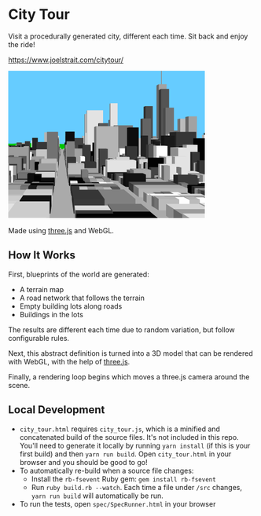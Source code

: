 # City Tour

Visit a procedurally generated city, different each time. Sit back and enjoy the ride!

<https://www.joelstrait.com/citytour/>

<img src="city_tour.gif" width="400" />

Made using [three.js](http://threejs.org) and WebGL.


## How It Works

First, blueprints of the world are generated:

* A terrain map
* A road network that follows the terrain
* Empty building lots along roads
* Buildings in the lots

The results are different each time due to random variation, but follow configurable rules.

Next, this abstract definition is turned into a 3D model that can be rendered with WebGL, with the help of [three.js](http://threejs.org).

Finally, a rendering loop begins which moves a three.js camera around the scene.


## Local Development

* `city_tour.html` requires `city_tour.js`, which is a minified and concatenated build of the source files. It's not included in this repo. You'll need to generate it locally by running `yarn install` (if this is your first build) and then `yarn run build`. Open `city_tour.html` in your browser and you should be good to go!
* To automatically re-build when a source file changes:
  * Install the `rb-fsevent` Ruby gem: `gem install rb-fsevent`
  * Run `ruby build.rb --watch`. Each time a file under `/src` changes, `yarn run build` will automatically be run.
* To run the tests, open `spec/SpecRunner.html` in your browser
